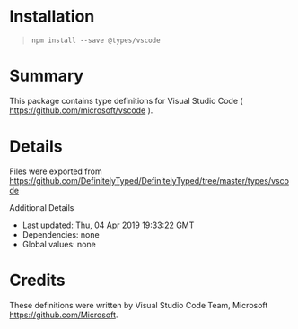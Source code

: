 # Installation
> `npm install --save @types/vscode`

# Summary
This package contains type definitions for Visual Studio Code ( https://github.com/microsoft/vscode ).

# Details
Files were exported from https://github.com/DefinitelyTyped/DefinitelyTyped/tree/master/types/vscode

Additional Details
 * Last updated: Thu, 04 Apr 2019 19:33:22 GMT
 * Dependencies: none
 * Global values: none

# Credits
These definitions were written by Visual Studio Code Team, Microsoft <https://github.com/Microsoft>.
